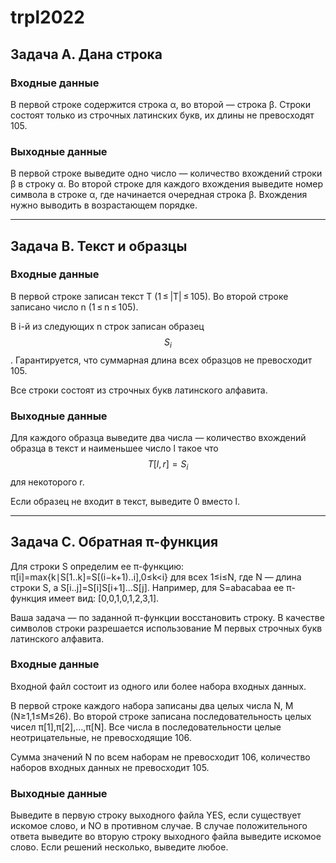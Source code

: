 # trpl2022

## Задача A. Дана строка

### Входные данные
В первой строке содержится строка α, во второй — строка β. Строки состоят только из строчных латинских букв, их длины не превосходят 105.

### Выходные данные
В первой строке выведите одно число — количество вхождений строки β в строку α. Во второй строке для каждого вхождения выведите номер символа в строке α, где начинается очередная строка β. Вхождения нужно выводить в возрастающем порядке.

___

## Задача B. Текст и образцы

### Входные данные
В первой строке записан текст T (1 ≤ |T| ≤ 105). Во второй строке записано число n (1 ≤ n ≤ 105).

В i-й из следующих n строк записан образец $$S_i$$. Гарантируется, что суммарная длина всех образцов не превосходит 105.

Все строки состоят из строчных букв латинского алфавита.

### Выходные данные
Для каждого образца выведите два числа — количество вхождений образца в текст и наименьшее число l такое что $$T[l, r] = S_i$$ для некоторого r.

Если образец не входит в текст, выведите 0 вместо l.

___


## Задача С. Обратная π-функция

Для строки S определим ее π-функцию: π[i]=max{k∣S[1..k]=S[(i−k+1)..i],0≤k<i} для всех 1≤i≤N, где N — длина строки S, а S[i..j]=S[i]S[i+1]…S[j]. Например, для S=abacabaa ее π-функция имеет вид: [0,0,1,0,1,2,3,1].

Ваша задача — по заданной π-функции восстановить строку. В качестве символов строки разрешается использование M первых строчных букв латинского алфавита.

### Входные данные
Входной файл состоит из одного или более набора входных данных.

В первой строке каждого набора записаны два целых числа N, M (N≥1,1≤M≤26). Во второй строке записана последовательность целых чисел π[1],π[2],…,π[N]. Все числа в последовательности целые неотрицательные, не превосходящие 106.

Сумма значений N по всем наборам не превосходит 106, количество наборов входных данных не превосходит 105.

### Выходные данные
Выведите в первую строку выходного файла YES, если существует искомое слово, и NO в противном случае. В случае положительного ответа выведите во вторую строку выходного файла выведите искомое слово. Если решений несколько, выведите любое.
